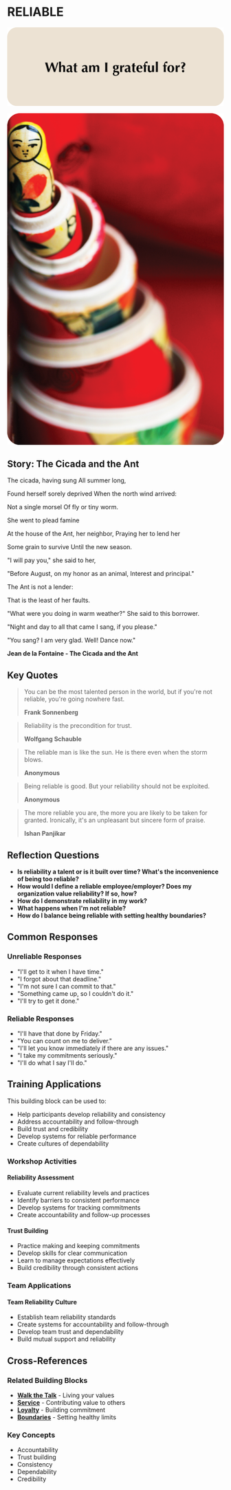 # RELIABLE

![Reliable Question Card](SPEAKUP%20QUESTION%20CARDS%20FOR%20AI/SPEAK_UP_question_cards_AI22.png)

![Reliable Photo Card](SPEAKUP%20PHOTO%20CARDS/SPEAK%20UP_Photo_Cards_VER2_21.png)

## Story: The Cicada and the Ant

The cicada, having sung All summer long,

Found herself sorely deprived When the north wind arrived:

Not a single morsel Of fly or tiny worm.

She went to plead famine

At the house of the Ant, her neighbor, Praying her to lend her

Some grain to survive Until the new season.

"I will pay you," she said to her,

"Before August, on my honor as an animal, Interest and principal."

The Ant is not a lender:

That is the least of her faults.

"What were you doing in warm weather?" She said to this borrower.

"Night and day to all that came I sang, if you please."

"You sang? I am very glad. Well! Dance now."

**Jean de la Fontaine - The Cicada and the Ant**

## Key Quotes

> You can be the most talented person in the world, but if you're not reliable, you're going nowhere fast.
> 
> **Frank Sonnenberg**

> Reliability is the precondition for trust.
> 
> **Wolfgang Schauble**

> The reliable man is like the sun. He is there even when the storm blows.
> 
> **Anonymous**

> Being reliable is good. But your reliability should not be exploited.
> 
> **Anonymous**

> The more reliable you are, the more you are likely to be taken for granted. Ironically, it's an unpleasant but sincere form of praise.
> 
> **Ishan Panjikar**

## Reflection Questions

- **Is reliability a talent or is it built over time? What's the inconvenience of being too reliable?**
- **How would I define a reliable employee/employer? Does my organization value reliability? If so, how?**
- **How do I demonstrate reliability in my work?**
- **What happens when I'm not reliable?**
- **How do I balance being reliable with setting healthy boundaries?**

## Common Responses

### Unreliable Responses
- "I'll get to it when I have time."
- "I forgot about that deadline."
- "I'm not sure I can commit to that."
- "Something came up, so I couldn't do it."
- "I'll try to get it done."

### Reliable Responses
- "I'll have that done by Friday."
- "You can count on me to deliver."
- "I'll let you know immediately if there are any issues."
- "I take my commitments seriously."
- "I'll do what I say I'll do."

## Training Applications

This building block can be used to:
- Help participants develop reliability and consistency
- Address accountability and follow-through
- Build trust and credibility
- Develop systems for reliable performance
- Create cultures of dependability

### Workshop Activities

#### **Reliability Assessment**
- Evaluate current reliability levels and practices
- Identify barriers to consistent performance
- Develop systems for tracking commitments
- Create accountability and follow-up processes

#### **Trust Building**
- Practice making and keeping commitments
- Develop skills for clear communication
- Learn to manage expectations effectively
- Build credibility through consistent actions

### Team Applications

#### **Team Reliability Culture**
- Establish team reliability standards
- Create systems for accountability and follow-through
- Develop team trust and dependability
- Build mutual support and reliability

## Cross-References

### Related Building Blocks
- **[Walk the Talk](walk-the-talk/README.md)** - Living your values
- **[Service](service/README.md)** - Contributing value to others
- **[Loyalty](loyalty/README.md)** - Building commitment
- **[Boundaries](boundaries/README.md)** - Setting healthy limits

### Key Concepts
- Accountability
- Trust building
- Consistency
- Dependability
- Credibility
